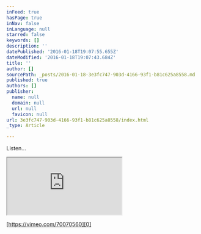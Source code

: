 ```yaml
---
inFeed: true
hasPage: true
inNav: false
inLanguage: null
starred: false
keywords: []
description: ''
datePublished: '2016-01-18T19:07:55.655Z'
dateModified: '2016-01-18T19:07:43.684Z'
title: ''
author: []
sourcePath: _posts/2016-01-18-3e3fc747-903d-4166-93f1-b81c625a8558.md
published: true
authors: []
publisher:
  name: null
  domain: null
  url: null
  favicon: null
url: 3e3fc747-903d-4166-93f1-b81c625a8558/index.html
_type: Article

---
```

Listen...

<iframe src="https://bandcamp.com/EmbeddedPlayer/album=4026706289/size=large/bgcol=ffffff/linkcol=0687f5/tracklist=false/transparent=true/" style=""></iframe>

[https://vimeo.com/70070560][0]

[0]: https://vimeo.com/70070560